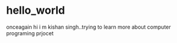 # hello_world
onceagain
hi i m kishan singh..trying to learn more about computer programing prjocet
